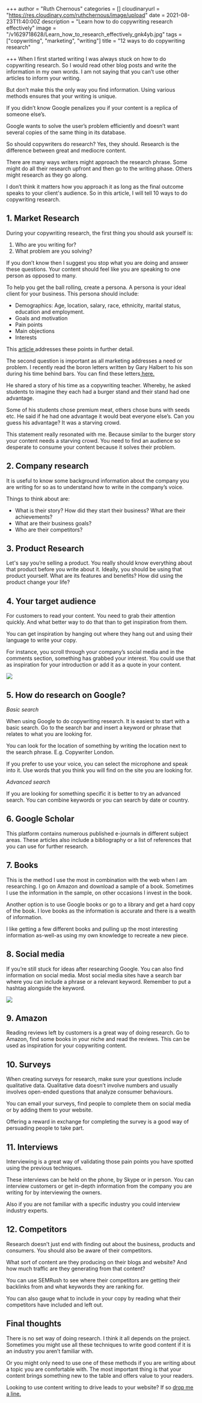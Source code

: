 +++
author = "Ruth Chernous"
categories = []
cloudinaryurl = "https://res.cloudinary.com/ruthchernous/image/upload"
date = 2021-08-23T11:40:00Z
description = "Learn how to do copywriting research effectively"
image = "/v1629718628/Learn_how_to_research_effectively_gnk4yb.jpg"
tags = ["copywriting", "marketing", "writing"]
title = "12 ways to do copywriting research"

+++
When I first started writing I was always stuck on how to do copywriting research. So I would read other blog posts and write the information in my own words. I am not saying that you can’t use other articles to inform your writing.

But don’t make this the only way you find information. Using various methods ensures that your writing is unique.

If you didn’t know Google penalizes you if your content is a replica of someone else’s.

Google wants to solve the user’s problem efficiently and doesn’t want several copies of the same thing in its database.

So should copywriters do research? Yes, they should. Research is the difference between great and mediocre content.

There are many ways writers might approach the research phrase. Some might do all their research upfront and then go to the writing phase. Others might research as they go along.

I don’t think it matters how you approach it as long as the final outcome speaks to your client's audience. So in this article, I will tell 10 ways to do copywriting research.

## **1. Market Research**

During your copywriting research, the first thing you should ask yourself is:

1. Who are you writing for?
2. What problem are you solving?

If you don’t know then I suggest you stop what you are doing and answer these questions. Your content should feel like you are speaking to one person as opposed to many.

To help you get the ball rolling, create a persona. A persona is your ideal client for your business. This persona should include:

* Demographics: Age, location, salary, race, ethnicity, marital status, education and employment.
* Goals and motivation
* Pain points
* Main objections
* Interests

This [article ](https://www.breakthroughmarketingsecrets.com/blog/what-a-list-copywriters-care-about-when-they-do-research-for-projects/)addresses these points in further detail.

The second question is important as all marketing addresses a need or problem. I recently read the boron letters written by Gary Halbert to his son during his time behind bars. You can find these letters[ here.](https://morgancrozier.com/boron-letters/)

He shared a story of his time as a copywriting teacher. Whereby, he asked students to imagine they each had a burger stand and their stand had one advantage.

Some of his students chose premium meat, others chose buns with seeds etc. He said if he had one advantage it would beat everyone else’s. Can you guess his advantage? It was a starving crowd.

This statement really resonated with me. Because similar to the burger story your content needs a starving crowd. You need to find an audience so desperate to consume your content because it solves their problem.

## **2. Company research**

It is useful to know some background information about the company you are writing for so as to understand how to write in the company’s voice.

Things to think about are:

* What is their story? How did they start their business? What are their achievements?
* What are their business goals?
* Who are their competitors?

## **3. Product Research**

Let's say you’re selling a product. You really should know everything about that product before you write about it. Ideally, you should be using that product yourself. What are its features and benefits? How did using the product change your life?

## **4. Your target audience**

For customers to read your content. You need to grab their attention quickly. And what better way to do that than to get inspiration from them.

You can get inspiration by hanging out where they hang out and using their language to write your copy.

For instance, you scroll through your company’s social media and in the comments section, something has grabbed your interest. You could use that as inspiration for your introduction or add it as a quote in your content.

![](https://res.cloudinary.com/ruthchernous/image/upload/v1629799761/Target_audience_n6tduj.jpg)

## **5. How do research on Google?**

_Basic search_

When using Google to do copywriting research. It is easiest to start with a basic search. Go to the search bar and insert a keyword or phrase that relates to what you are looking for.

You can look for the location of something by writing the location next to the search phrase. E.g. Copywriter London.

If you prefer to use your voice, you can select the microphone and speak into it. Use words that you think you will find on the site you are looking for.

_Advanced search_

If you are looking for something specific it is better to try an advanced search. You can combine keywords or you can search by date or country.

## **6. Google Scholar**

This platform contains numerous published e-journals in different subject areas. These articles also include a bibliography or a list of references that you can use for further research.

## **7. Books**

This is the method I use the most in combination with the web when I am researching. I go on Amazon and download a sample of a book. Sometimes I use the information in the sample, on other occasions I invest in the book.

Another option is to use Google books or go to a library and get a hard copy of the book. I love books as the information is accurate and there is a wealth of information.

I like getting a few different books and pulling up the most interesting information as-well-as using my own knowledge to recreate a new piece.

## **8. Social media**

If you’re still stuck for ideas after researching Google. You can also find information on social media. Most social media sites have a search bar where you can include a phrase or a relevant keyword. Remember to put a hashtag alongside the keyword.

![](https://res.cloudinary.com/ruthchernous/image/upload/v1629799621/Social_media_q5jhjy.jpg)

## **9. Amazon**

Reading reviews left by customers is a great way of doing research. Go to Amazon, find some books in your niche and read the reviews. This can be used as inspiration for your copywriting content.

## **10. Surveys**

When creating surveys for research, make sure your questions include qualitative data. Qualitative data doesn’t involve numbers and usually involves open-ended questions that analyze consumer behaviours.

You can email your surveys, find people to complete them on social media or by adding them to your website.

Offering a reward in exchange for completing the survey is a good way of persuading people to take part.

## **11. Interviews**

Interviewing is a great way of validating those pain points you have spotted using the previous techniques.

These interviews can be held on the phone, by Skype or in person. You can interview customers or get in-depth information from the company you are writing for by interviewing the owners.

Also if you are not familiar with a specific industry you could interview industry experts.

## **12. Competitors**

Research doesn’t just end with finding out about the business, products and consumers. You should also be aware of their competitors.

What sort of content are they producing on their blogs and website? And how much traffic are they generating from that content?

You can use SEMRush to see where their competitors are getting their backlinks from and what keywords they are ranking for.

You can also gauge what to include in your copy by reading what their competitors have included and left out.

## **Final thoughts**

There is no set way of doing research. I think it all depends on the project. Sometimes you might use all these techniques to write good content if it is an industry you aren’t familiar with.

Or you might only need to use one of these methods if you are writing about a topic you are comfortable with. The most important thing is that your content brings something new to the table and offers value to your readers.

Looking to use content writing to drive leads to your website? If so [drop me a line.](https://www.ruthchernous.com/contact/ "Contact me")
